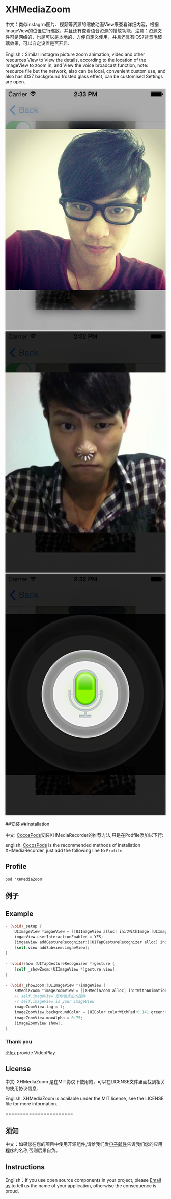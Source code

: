 XHMediaZoom
===========
中文：类似instagrm图片、视频等资源的缩放动画View来查看详细内容，根据ImageView的位置进行缩放，并且还有查看语音资源的播放功能，注意：资源文件可是网络的，也是可以是本地的，方便自定义使用，并且还具有iOS7背景毛玻璃效果，可以自定设置是否开启.

English：Similar instagrm picture zoom animation, video and other resources View to View the details, according to the location of the ImageView to zoom in, and View the voice broadcast function, note: resource file but the network, also can be local, convenient custom use, and also has iOS7 background frosted glass effect, can be customised Settings are open.

![image](https://github.com/JackTeam/XHMediaZoom/raw/master/Screenshots/PhotoBlurExample.png)
![image](https://github.com/JackTeam/XHMediaZoom/raw/master/Screenshots/VideoExample.png)
![image](https://github.com/JackTeam/XHMediaZoom/raw/master/Screenshots/AudioExample.png)


##安装
##Installation

中文:      [CocosPods](http://cocosPods.org)安装XHMediaRecorder的推荐方法,只是在Podfile添加以下行:

english:   [CocosPods](http://cocosPods.org) is the recommended methods of installation XHMediaRecorder, just add the following line to `Profile`:

## Profile

```
pod 'XHMediaZoom'
```

## 例子
## Example

```objective-c
- (void)_setup {
    UIImageView *imgaeView = [[UIImageView alloc] initWithImage:[UIImage imageNamed:@"your image"]];
    imgaeView.userInteractionEnabled = YES;
    [imgaeView addGestureRecognizer:[[UITapGestureRecognizer alloc] initWithTarget:self action:@selector(show:)]];
    [self.view addSubview:imgaeView];
}

- (void)show:(UITapGestureRecognizer *)gesture {
    [self _showZoom:(UIImageView *)gesture.view];
}

- (void)_showZoom:(UIImageView *)imageView {
    XHMediaZoom *imageZoomView = [[XHMediaZoom alloc] initWithAnimationTime:0.5 imageView:imageView blurEffect:NO];
    // self.imageView 是你被点击的控件
    // self.imageView is your imageView
    imageZoomView.tag = 1;
    imageZoomView.backgroundColor = [UIColor colorWithRed:0.141 green:0.310 blue:1.000 alpha:1.000];
    imageZoomView.maxAlpha = 0.75;
    [imageZoomView show];
}
```

### Thank you

[rFlex](https://github.com/rFlex) provide VideoPlay 

## License

中文:      XHMediaZoom 是在MIT协议下使用的，可以在LICENSE文件里面找到相关的使用协议信息.

English:   XHMediaZoom is acailable under the MIT license, see the LICENSE file for more information.


=======================
## 须知       
中文：如果您在您的项目中使用开源组件,请给我们发[电子邮件](mailto:xhzengAIB@gmail.com?subject=From%20GitHub%20XHMediaZoom)告诉我们您的应用程序的名称,否则后果自负。         

## Instructions
         
English：If you use open source components in your project, please [Email us](mailto:xhzengAIB@gmail.com?subject=From%20GitHub%20XHMediaZoom) to tell us the name of your application, otherwise the consequence is proud.


